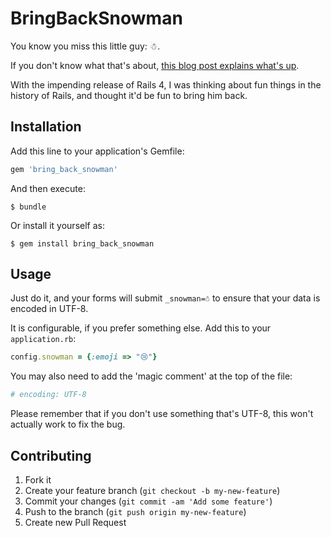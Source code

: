 # BringBackSnowman

You know you miss this little guy: ☃.

If you don't know what that's about, [this blog post explains what's
up](http://intertwingly.net/blog/2010/07/29/Rails-and-Snowmen).

With the impending release of Rails 4, I was thinking about fun things in the
history of Rails, and thought it'd be fun to bring him back.

## Installation

Add this line to your application's Gemfile:

```ruby
gem 'bring_back_snowman'
```

And then execute:

    $ bundle

Or install it yourself as:

    $ gem install bring_back_snowman

## Usage

Just do it, and your forms will submit `_snowman=☃` to ensure that your data
is encoded in UTF-8.

It is configurable, if you prefer something else. Add this to your
`application.rb`:

```ruby
config.snowman = {:emoji => "😢"}
```

You may also need to add the 'magic comment' at the top of the file:

```ruby
# encoding: UTF-8
```

Please remember that if you don't use something that's UTF-8, this won't
actually work to fix the bug.

## Contributing

1. Fork it
2. Create your feature branch (`git checkout -b my-new-feature`)
3. Commit your changes (`git commit -am 'Add some feature'`)
4. Push to the branch (`git push origin my-new-feature`)
5. Create new Pull Request
